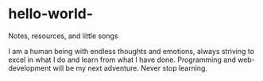 # hello-world-
Notes, resources, and little songs 

I am a human being with endless thoughts and emotions, always striving to excel in what I do and learn from what I have done. Programming and web-development will be my next adventure. Never stop learning. 
